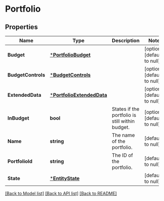 # Portfolio

## Properties
Name | Type | Description | Notes
------------ | ------------- | ------------- | -------------
**Budget** | [***PortfolioBudget**](PortfolioBudget.md) |  | [optional] [default to null]
**BudgetControls** | [***BudgetControls**](BudgetControls.md) |  | [optional] [default to null]
**ExtendedData** | [***PortfolioExtendedData**](PortfolioExtendedData.md) |  | [optional] [default to null]
**InBudget** | **bool** | States if the portfolio is still within budget. | [optional] [default to null]
**Name** | **string** | The name of the portfolio. | [default to null]
**PortfolioId** | **string** | The ID of the portfolio. | [default to null]
**State** | [***EntityState**](EntityState.md) |  | [default to null]

[[Back to Model list]](../README.md#documentation-for-models) [[Back to API list]](../README.md#documentation-for-api-endpoints) [[Back to README]](../README.md)

